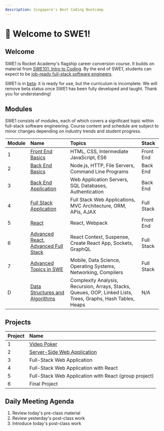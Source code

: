 ```yaml
---
description: Singapore's Best Coding Bootcamp
---
```


# 🚀 Welcome to SWE1!

## Welcome

SWE1 is Rocket Academy's flagship career conversion course. It builds on material from [SWE101: Intro to Coding](https://swe101.rocketacademy.co). By the end of SWE1, students can expect to be [job-ready full-stack software engineers](https://inewsnetwork.net/wp-content/uploads/2019/01/5051722203_890e2dab19_b-811x900.jpg).

SWE1 is in [beta](https://medium.com/swlh/what-does-beta-really-mean-a8accc5e2354#:~:text=Alpha%3A%20The%20software%20is%20ready,scoped%20bug%20fixes%20are%20allowed.): it is ready for use, but the curriculum is incomplete. We will remove beta status once SWE1 has been fully developed and taught. Thank you for understanding!

## Modules

SWE1 consists of modules, each of which covers a significant topic within full-stack software engineering. Course content and schedule are subject to minor changes depending on industry trends and student progress.

| Module | Name | Topics | Stack |
| :--- | :--- | :--- | :--- |
| 1 | [Front End Basics](1-front-end-basics/1.0-module-1-overview.md) | HTML, CSS, Intermediate JavaScript, ES6 | Front End |
| 2 | [Back End Basics](2-back-end-basics/2.0-module-2-overview.md) | Node.js, HTTP, File Servers, Command Line Programs | Back End |
| 3 | [Back End Application](3-back-end-application/3.0-module-3-overview.md) | Web Application Servers, SQL Databases, Authentication | Back End |
| 4 | [Full Stack Application](4-back-end-structure/4.0-module-4-overview.md) | Full Stack Web Applications, MVC Architecture, ORM, APIs, AJAX | Full Stack |
| 5 | [React](5-full-stack/5.0-module-5-overview.md) | React, Webpack | Front End |
| 6 | [Advanced React, Advanced Full Stack](6-front-end-infrastructure/6.0-module-6-overview.md) | React Context, Suspense, Create React App, Sockets, GraphQL | Full Stack |
| 7 | [Advanced Topics in SWE](7-react/7.0-module-7-overview.md) | Mobile, Data Science, Operating Systems, Networking, Compilers | Full Stack |
| D | [Data Structures and Algorithms](data-structures-and-algorithms/d.0-module-d-overview.md) | Complexity Analysis, Recursion, Arrays, Stacks, Queues, OOP, Linked Lists, Trees, Graphs, Hash Tables, Heaps | N/A |

## Projects

| Project | Name |
| :--- | :--- |
| 1 | [Video Poker](projects/project-1-video-poker.md) |
| 2 | [Server-Side Web Application](projects/project-2-server-side-app.md) |
| 3 | Full-Stack Web Application |
| 4 | Full-Stack Web Application with React |
| 5 | Full-Stack Web Application with React \(group project\) |
| 6 | Final Project |

## Daily Meeting Agenda

1. Review today's pre-class material
2. Review yesterday's post-class work
3. Introduce today's post-class work

